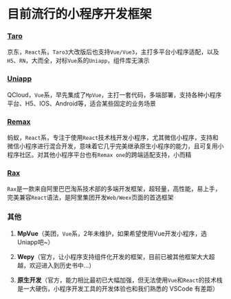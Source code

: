# 目前流行的小程序开发框架

### [Taro](https://taro.jd.com/)
京东，`React`系，`Taro3`大改版后也支持`Vue/Vue3`，主打多平台小程序适配，以及`H5`、`RN`，大而全，对标`Vue`系的`Uniapp`，组件库无演示

### [Uniapp](https://uniapp.dcloud.net.cn/)
QCloud，`Vue`系，早先集成了`MpVue`，主打一套代码，多端部署，支持各种小程序平台、H5、IOS、Android等，适合某些固定的业务场景

### [Remax](https://remaxjs.gitee.io/)
蚂蚁，`React`系，专注于使用`React`技术栈开发小程序，尤其微信小程序，支持和微信小程序进行混合开发，意味着它几乎完美继承原生小程序的能力，且可复用小程序社区。对其他小程序平台也有`Remax one`的跨端适配支持，小而精

### [Rax](https://rax.js.org/)
`Rax`是一款来自阿里巴巴淘系技术部的多端开发框架，超轻量，高性能，易上手，完美兼容`React`语法，是阿里集团开发`Web/Weex`页面的首选框架

### 其他
1. **MpVue**（美团，`Vue`系，2年未维护，如果希望使用Vue开发小程序，选Uniapp吧~）

2. **Wepy**（官方，让小程序支持组件化开发的框架，目前已被其他框架大大超越，欢迎进入到历史书中...）
3. **原生开发**（官方，能力相比最初已大幅加强，但无法使用`Vue`和`React`的技术栈是一大硬伤，小程序开发工具的开发体验也和我们熟悉的 VSCode 有差距）


